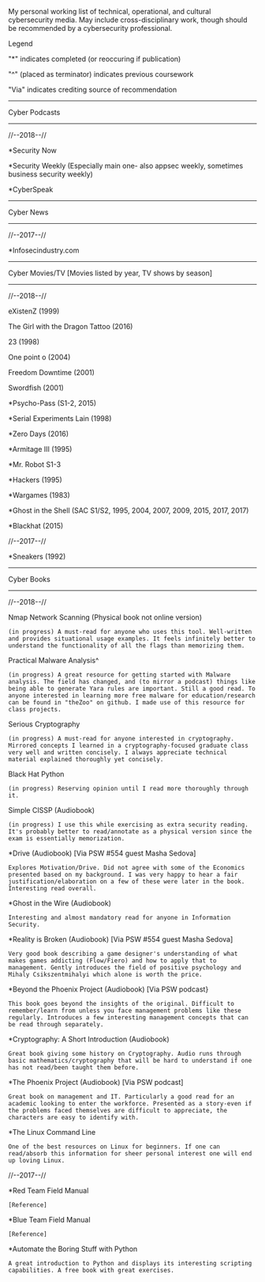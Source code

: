 My personal working list of technical, operational, and cultural cybersecurity media. May include cross-disciplinary work, though should be recommended by a cybersecurity professional.

Legend

"*" indicates completed (or reoccuring if publication)

"^" (placed as terminator) indicates previous coursework

"Via" indicates crediting source of recommendation 

------------------

Cyber Podcasts

------------------

//--2018--// 

*Security Now

*Security Weekly (Especially main one- also appsec weekly, sometimes business security weekly)

*CyberSpeak

------------------

Cyber News

------------------

//--2017--//

*Infosecindustry.com

------------------

Cyber Movies/TV [Movies listed by year, TV shows by season]

------------------

//--2018--//

eXistenZ (1999)

The Girl with the Dragon Tattoo (2016)

23 (1998)

One point o (2004)

Freedom Downtime (2001)

Swordfish (2001)

*Psycho-Pass (S1-2, 2015)

*Serial Experiments Lain (1998)

*Zero Days (2016)

*Armitage III (1995)

*Mr. Robot S1-3

*Hackers (1995)

*Wargames (1983)

*Ghost in the Shell (SAC S1/S2, 1995, 2004, 2007, 2009, 2015, 2017, 2017)

*Blackhat (2015)

//--2017--//

*Sneakers (1992)

------------------

Cyber Books

------------------

//--2018--//

Nmap Network Scanning (Physical book not online version)

	(in progress) A must-read for anyone who uses this tool. Well-written and provides situational usage examples. It feels infinitely better to understand the functionality of all the flags than memorizing them.  

Practical Malware Analysis^

	(in progress) A great resource for getting started with Malware analysis. The field has changed, and (to mirror a podcast) things like being able to generate Yara rules are important. Still a good read. To anyone interested in learning more free malware for education/research can be found in "theZoo" on github. I made use of this resource for class projects.   

Serious Cryptography

	(in progress) A must-read for anyone interested in cryptography. Mirrored concepts I learned in a cryptography-focused graduate class very well and written concisely. I always appreciate technical material explained thoroughly yet concisely.

Black Hat Python

	(in progress) Reserving opinion until I read more thoroughly through it.

Simple CISSP (Audiobook)

	(in progress) I use this while exercising as extra security reading. It's probably better to read/annotate as a physical version since the exam is essentially memorization.

*Drive (Audiobook) [Via PSW #554 guest Masha Sedova]

	Explores Motivation/Drive. Did not agree with some of the Economics presented based on my background. I was very happy to hear a fair justification/elaboration on a few of these were later in the book. Interesting read overall. 

*Ghost in the Wire (Audiobook)

	Interesting and almost mandatory read for anyone in Information Security. 

*Reality is Broken (Audiobook) [Via PSW #554 guest Masha Sedova]

	Very good book describing a game designer's understanding of what makes games addicting (Flow/Fiero) and how to apply that to management. Gently introduces the field of positive psychology and Mihaly Csikszentmihalyi which alone is worth the price.

*Beyond the Phoenix Project (Audiobook) [Via PSW podcast}

	This book goes beyond the insights of the original. Difficult to remember/learn from unless you face management problems like these regularly. Introduces a few interesting management concepts that can be read through separately. 

*Cryptography: A Short Introduction (Audiobook)

	Great book giving some history on Cryptography. Audio runs through basic mathematics/cryptography that will be hard to understand if one has not read/been taught them before.

*The Phoenix Project (Audiobook) [Via PSW podcast]

	Great book on management and IT. Particularly a good read for an academic looking to enter the workforce. Presented as a story-even if the problems faced themselves are difficult to appreciate, the characters are easy to identify with.

*The Linux Command Line

	One of the best resources on Linux for beginners. If one can read/absorb this information for sheer personal interest one will end up loving Linux.

//--2017--//

*Red Team Field Manual

	[Reference]

*Blue Team Field Manual

	[Reference]

*Automate the Boring Stuff with Python

	A great introduction to Python and displays its interesting scripting capabilities. A free book with great exercises.
